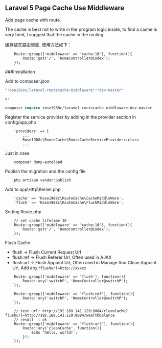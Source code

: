 ## Laravel 5 Page Cache Use Middleware

Add page cache with route.

The cache is best not to write in the program logic inside, to find a cache is very tired, I suggest that the cache in the routing

缓存放在路由里面, 使用方法如下：

````
    Route::group(['middleware' => 'cache:10'], function(){
        Route::get('/', 'HomeController@index');
    });
````

###Installation

Add to composer.json

```php
"rose1988c/laravel-routecache-middleware":"dev-master"

or

composer require rose1988c/laravel-routecache-middleware:dev-master

```

Register the service provider by adding in the provider section in config/app.php

````
    'providers' => [
        ...
        Rose1988c\RouteCache\RouteCacheServiceProvider::class
        ...
````

Just in case

````
    composer dump-autoload
````

Publish the migration and the config file

````
    php artisan vendor:publish
````

Add to app\Http\Kernel.php

````
    'cache' => 'Rose1988c\RouteCache\CacheMiddleWare',
    'flush' => 'Rose1988c\RouteCache\FlushMiddleWare',
````

Setting Route.php

````
    // set cache lifetime 10
    Route::group(['middleware' => 'cache:10'], function(){
        Route::get('/', 'DemoController@index');
    });
````

Flush Cache

* flush        -> Flush Current Request Url
* flush:ref    -> Flush Referer Url, Often used in AJAX
* flush:url    -> Flush Appoint Url, Often used in Manage And Clean Appoint Url, Add arg `?flushurl=http://xxxxx`

````
    Route::group(['middleware' => 'flush'], function(){
        Route::any('switchP', 'HomeController@switchP');
    });

    Route::group(['middleware' => 'flush:ref'], function(){
        Route::any('switchP', 'HomeController@switchP');
    });

    // test url: http://192.168.141.129:8084/cleanCache?flushurl=http://192.168.141.129:8084/wealthbalance
    // result  : ok
    Route::group(['middleware' => 'flush:url'], function(){
        Route::any('cleanCache', function(){
            echo 'hello, world!';
        });
    });

````